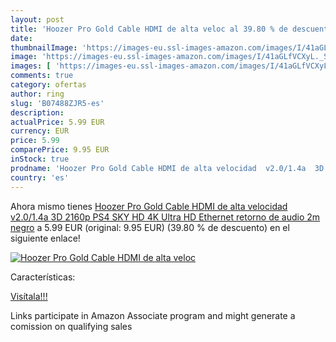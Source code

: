 ```yaml
---
layout: post
title: 'Hoozer Pro Gold Cable HDMI de alta veloc al 39.80 % de descuento'
date: 
thumbnailImage: 'https://images-eu.ssl-images-amazon.com/images/I/41aGLfVCXyL._SL200_.jpg'
image: 'https://images-eu.ssl-images-amazon.com/images/I/41aGLfVCXyL._SL200_.jpg'
images: [ 'https://images-eu.ssl-images-amazon.com/images/I/41aGLfVCXyL._SL200_.jpg' ]
comments: true
category: ofertas
author: ring
slug: 'B07488ZJR5-es'
description:
actualPrice: 5.99 EUR
currency: EUR
price: 5.99
comparePrice: 9.95 EUR
inStock: true
prodname: 'Hoozer Pro Gold Cable HDMI de alta velocidad  v2.0/1.4a  3D  2160p  PS4  SKY  HD  4K  Ultra HD  Ethernet  retorno de audio  2m  negro'
country: 'es'
---
```


Ahora mismo tienes [Hoozer Pro Gold Cable HDMI de alta velocidad  v2.0/1.4a  3D  2160p  PS4  SKY  HD  4K  Ultra HD  Ethernet  retorno de audio  2m  negro](https://www.amazon.es/dp/B07488ZJR5/?tag=tolees-21) a 5.99 EUR (original: 9.95 EUR) (39.80 %  de descuento) en el siguiente enlace!

[![Hoozer Pro Gold Cable HDMI de alta veloc](https://images-eu.ssl-images-amazon.com/images/I/41aGLfVCXyL._SL200_.jpg)](https://www.amazon.es/dp/B07488ZJR5/?tag=tolees-21)

Características:


[Visítala!!!](https://www.amazon.es/dp/B07488ZJR5/?tag=tolees-21)

Links participate in Amazon Associate program and might generate a comission on qualifying sales
